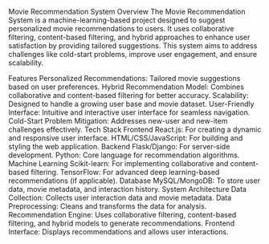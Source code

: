 Movie Recommendation System
Overview
The Movie Recommendation System is a machine-learning-based project designed to suggest personalized movie recommendations to users. It uses collaborative filtering, content-based filtering, and hybrid approaches to enhance user satisfaction by providing tailored suggestions. This system aims to address challenges like cold-start problems, improve user engagement, and ensure scalability.

Features
Personalized Recommendations: Tailored movie suggestions based on user preferences.
Hybrid Recommendation Model: Combines collaborative and content-based filtering for better accuracy.
Scalability: Designed to handle a growing user base and movie dataset.
User-Friendly Interface: Intuitive and interactive user interface for seamless navigation.
Cold-Start Problem Mitigation: Addresses new-user and new-item challenges effectively.
Tech Stack
Frontend
React.js: For creating a dynamic and responsive user interface.
HTML/CSS/JavaScript: For building and styling the web application.
Backend
Flask/Django: For server-side development.
Python: Core language for recommendation algorithms.
Machine Learning
Scikit-learn: For implementing collaborative and content-based filtering.
TensorFlow: For advanced deep learning-based recommendations (if applicable).
Database
MySQL/MongoDB: To store user data, movie metadata, and interaction history.
System Architecture
Data Collection: Collects user interaction data and movie metadata.
Data Preprocessing: Cleans and transforms the data for analysis.
Recommendation Engine: Uses collaborative filtering, content-based filtering, and hybrid models to generate recommendations.
Frontend Interface: Displays recommendations and allows user interactions.
